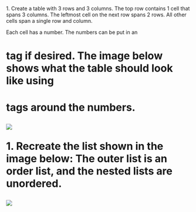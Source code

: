﻿1\. Create a table with 3 rows and 3 columns. The top row contains 1 cell that spans 3 columns. The leftmost cell on the next row spans 2 rows. All other cells span a single row and column.

Each cell has a number. The numbers can be put in an <h1> tag if desired. The image below shows what the table should look like using <h1> tags around the numbers.

![](Aspose.Words.d8c5dd3e-1b23-4a14-8921-077d03fe1712.001.png)

1\. Recreate the list shown in the image below: The outer list is an order list, and the nested lists are unordered.

![](Aspose.Words.d8c5dd3e-1b23-4a14-8921-077d03fe1712.002.png)
